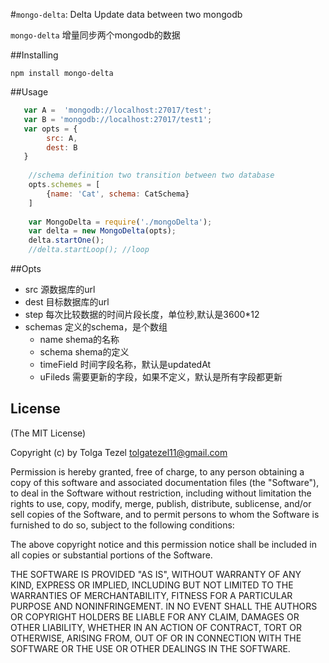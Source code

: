 #`mongo-delta`: Delta Update data between two mongodb


`mongo-delta` 增量同步两个mongodb的数据


##Installing

```
npm install mongo-delta
```

##Usage

```javascript
   var A =  'mongodb://localhost:27017/test';
   var B = 'mongodb://localhost:27017/test1';
   var opts = {
        src: A,
        dest: B
   }
    
    //schema definition two transition between two database
    opts.schemes = [
        {name: 'Cat', schema: CatSchema}
    ]
    
    var MongoDelta = require('./mongoDelta');
    var delta = new MongoDelta(opts);
    delta.startOne();
    //delta.startLoop(); //loop 

```

##Opts

- src 源数据库的url
- dest 目标数据库的url
- step 每次比较数据的时间片段长度，单位秒,默认是3600*12
- schemas 定义的schema，是个数组
    - name shema的名称
    - schema shema的定义
    - timeField 时间字段名称，默认是updatedAt
    - uFileds 需要更新的字段，如果不定义，默认是所有字段都更新
    

## License

(The MIT License)

Copyright (c) by Tolga Tezel <tolgatezel11@gmail.com>

Permission is hereby granted, free of charge, to any person obtaining a copy
of this software and associated documentation files (the "Software"), to deal
in the Software without restriction, including without limitation the rights
to use, copy, modify, merge, publish, distribute, sublicense, and/or sell
copies of the Software, and to permit persons to whom the Software is
furnished to do so, subject to the following conditions:

The above copyright notice and this permission notice shall be included in
all copies or substantial portions of the Software.

THE SOFTWARE IS PROVIDED "AS IS", WITHOUT WARRANTY OF ANY KIND, EXPRESS OR
IMPLIED, INCLUDING BUT NOT LIMITED TO THE WARRANTIES OF MERCHANTABILITY,
FITNESS FOR A PARTICULAR PURPOSE AND NONINFRINGEMENT. IN NO EVENT SHALL THE
AUTHORS OR COPYRIGHT HOLDERS BE LIABLE FOR ANY CLAIM, DAMAGES OR OTHER
LIABILITY, WHETHER IN AN ACTION OF CONTRACT, TORT OR OTHERWISE, ARISING FROM,
OUT OF OR IN CONNECTION WITH THE SOFTWARE OR THE USE OR OTHER DEALINGS IN
THE SOFTWARE.
